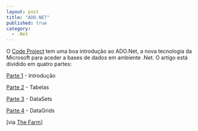 ```yaml
---
layout: post
title: "ADO.NET"
published: true
category:
  - .Net
---
```


O [Code Project] tem uma boa introdução ao ADO.Net, a nova tecnologia da
Microsoft para aceder a bases de dados em ambiente .Net. O artigo está
dividido em quatro partes:

[Parte 1] - Introdução

[Parte 2] - Tabelas

[Parte 3] - DataSets

[Parte 4] - DataGrids

\[via [The Farm]\]

  [Code Project]: http://www.codeproject.com/
  [Parte 1]: http://www.codeproject.com/csharp/PracticalGuideDataGrids1.asp?print=true
  [Parte 2]: http://www.codeproject.com/csharp/PracticalGuideDataGrids2.asp?print=true
  [Parte 3]: http://www.codeproject.com/csharp/PracticalGuideDataGrids3.asp?print=true
  [Parte 4]: http://www.codeproject.com/csharp/PracticalGuideDataGrids4.asp?print=true
  [The Farm]: http://dev.r.tucows.com/blog/_archives/2004/3/24/29117.html
